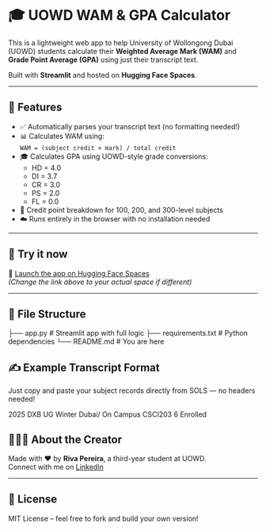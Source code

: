# 🎓 UOWD WAM & GPA Calculator

This is a lightweight web app to help University of Wollongong Dubai (UOWD) students calculate their **Weighted Average Mark (WAM)** and **Grade Point Average (GPA)** using just their transcript text.

Built with **Streamlit** and hosted on **Hugging Face Spaces**.

---

## 📌 Features

- ✅ Automatically parses your transcript text (no formatting needed!)
- 📊 Calculates WAM using:  
  `WAM = (subject credit × mark) / total credit`
- 🎓 Calculates GPA using UOWD-style grade conversions:
  - HD = 4.0
  - DI = 3.7
  - CR = 3.0
  - PS = 2.0
  - FL = 0.0
- 🔢 Credit point breakdown for 100, 200, and 300-level subjects
- ☁️ Runs entirely in the browser with no installation needed

---

## 🚀 Try it now

🧠 [Launch the app on Hugging Face Spaces](https://huggingface.co/spaces/rivapereira123/wam-calculator)  
*(Change the link above to your actual space if different)*

---

## 📂 File Structure
├── app.py # Streamlit app with full logic ├── requirements.txt # Python dependencies └── README.md # You are here

## ✍️ Example Transcript Format

Just copy and paste your subject records directly from SOLS — no headers needed!

2025	DXB UG Winter 	Dubai/ On Campus	CSCI203	6	 	 	Enrolled


## 👩🏻‍💻 About the Creator

Made with ❤️ by **Riva Pereira**, a third-year student at UOWD.  
Connect with me on [LinkedIn](https://linkedin.com/in/riva-pereira/)

---

## 📜 License

MIT License – feel free to fork and build your own version!
